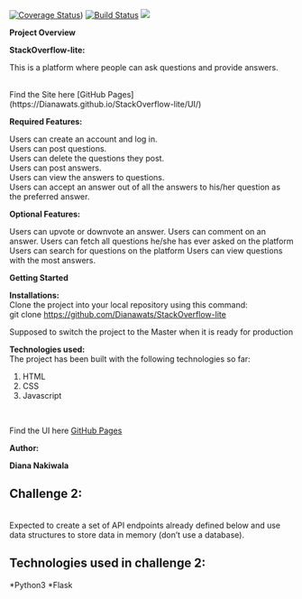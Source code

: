 [![Coverage Status](https://coveralls.io/repos/github/Dianawats/StackOverflow-lite/badge.svg?branch=develop)](https://coveralls.io/github/Dianawats/StackOverflow-lite?branch=develop))
[![Build Status](https://travis-ci.org/Dianawats/StackOverflow-lite.svg?branch=develop)](https://travis-ci.org/Dianawats/StackOverflow-lite)
<a href="https://codeclimate.com/github/Dianawats/StackOverflow-lite/maintainability"><img src="https://api.codeclimate.com/v1/badges/811b53b82c3b6b3eb9e3/maintainability" /></a>


<strong>Project Overview</strong><br>

 <strong>StackOverflow-lite:</strong> <br>
 
This is a platform where people can ask questions and provide answers.

<br>
Find the Site here [GitHub Pages](https://Dianawats.github.io/StackOverflow-lite/UI/)

<strong>Required Features:</strong> <br>
 
Users can create an account and log in. <br>
Users can post questions.<br>
Users can delete the questions they post.<br>
Users can post answers.<br> 
Users can view the answers to questions.<br>
Users can accept an answer out of all the answers to his/her question as the preferred answer. <br>

<strong>Optional Features:</strong><br>

Users can upvote or downvote an answer. 
Users can comment on an answer. 
Users can fetch all questions he/she has ever asked on the platform 
Users can search for questions on the platform Users can view questions with the most answers.

<strong>Getting Started</strong><br>


<strong>Installations:</strong><br>
Clone the project into your local repository using this command:<br>
git clone https://github.com/Dianawats/StackOverflow-lite<br>

Supposed to switch the project to the Master when it is ready for production<br>

<strong>Technologies used:</strong><br>
The project has been built with the following technologies so far:<br>
<ol>
    <li>HTML</li>
    <li>CSS</li>
    <li>Javascript</li>
</ol>

<br>

Find the UI here [GitHub Pages](https://Dianawats.github.io/StackOverflow-lite/UI/)

<strong>Author:</strong><br>

<Strong>Diana Nakiwala</strong>

## Challenge 2:
<br>
Expected to create a set of API endpoints already defined below and use data structures to store data in memory (don’t use a database).

## Technologies used in challenge 2:
*Python3
*Flask



